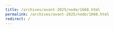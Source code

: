 ```yaml
---
title: /archives/avant-2025/node/1668.html
permalink: /archives/avant-2025/node/1668.html
redirect: /
---
```

